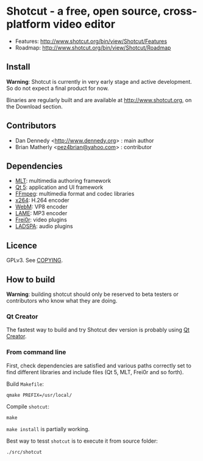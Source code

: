 # Shotcut - a free, open source, cross-platform **video editor**

- Features: http://www.shotcut.org/bin/view/Shotcut/Features
- Roadmap: http://www.shotcut.org/bin/view/Shotcut/Roadmap

## Install

**Warning**: Shotcut is currently in very early stage and active development. So do not expect a final product for now.

Binaries are regularly built and are available at http://www.shotcut.org, on the Download section.

## Contributors

- Dan Dennedy <<http://www.dennedy.org>> : main author
- Brian Matherly <<pez4brian@yahoo.com>> : contributor

## Dependencies

- [MLT](http://www.mltframework.org/): multimedia authoring framework
- [Qt 5](http://qt-project.org/): application and UI framework
- [FFmpeg](http://www.ffmpeg.org/): multimedia format and codec libraries
- [x264](http://www.videolan.org/developers/x264.html): H.264 encoder
- [WebM](http://www.webmproject.org/): VP8 encoder
- [LAME](http://lame.sourceforge.net/): MP3 encoder
- [Frei0r](http://www.dyne.org/software/frei0r/): video plugins
- [LADSPA](http://www.ladspa.org/): audio plugins

## Licence

GPLv3. See [COPYING](COPYING).

## How to build

**Warning**: building shotcut should only be reserved to beta testers or contributors who know what they are doing.

### Qt Creator

The fastest way to build and try Shotcut dev version is probably using [Qt Creator](http://qt-project.org/downloads#qt-creator).

### From command line

First, check dependencies are satisfied and various paths correctly set to find different libraries and include files (Qt 5, MLT, Frei0r and so forth).

Build `Makefile`:

```
qmake PREFIX=/usr/local/
```
Compile `shotcut`:

```
make
```

`make install` is partially working.

Best way to tesst `shotcut` is to execute it from source folder:

```
./src/shotcut
```
